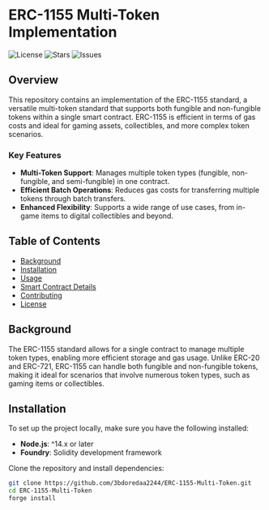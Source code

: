 # ERC-1155 Multi-Token Implementation

![License](https://img.shields.io/github/license/3bdoredaa2244/ERC-1155-Multi-Token)
![Stars](https://img.shields.io/github/stars/3bdoredaa2244/ERC-1155-Multi-Token)
![Issues](https://img.shields.io/github/issues/3bdoredaa2244/ERC-1155-Multi-Token)

## Overview

This repository contains an implementation of the ERC-1155 standard, a versatile multi-token standard that supports both fungible and non-fungible tokens within a single smart contract. ERC-1155 is efficient in terms of gas costs and ideal for gaming assets, collectibles, and more complex token scenarios.

### Key Features
- **Multi-Token Support**: Manages multiple token types (fungible, non-fungible, and semi-fungible) in one contract.
- **Efficient Batch Operations**: Reduces gas costs for transferring multiple tokens through batch transfers.
- **Enhanced Flexibility**: Supports a wide range of use cases, from in-game items to digital collectibles and beyond.

## Table of Contents
- [Background](#background)
- [Installation](#installation)
- [Usage](#usage)
- [Smart Contract Details](#smart-contract-details)
- [Contributing](#contributing)
- [License](#license)

## Background

The ERC-1155 standard allows for a single contract to manage multiple token types, enabling more efficient storage and gas usage. Unlike ERC-20 and ERC-721, ERC-1155 can handle both fungible and non-fungible tokens, making it ideal for scenarios that involve numerous token types, such as gaming items or collectibles.

## Installation

To set up the project locally, make sure you have the following installed:
- **Node.js**: ^14.x or later
- **Foundry**: Solidity development framework

Clone the repository and install dependencies:
```bash
git clone https://github.com/3bdoredaa2244/ERC-1155-Multi-Token.git
cd ERC-1155-Multi-Token
forge install
